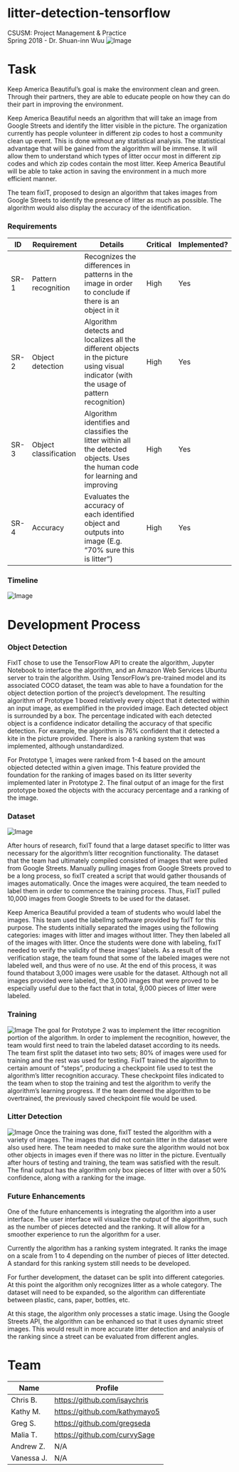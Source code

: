 # litter-detection-tensorflow
CSUSM: Project Management & Practice  
Spring 2018 - Dr. Shuan-inn Wuu
![Image](https://i.imgur.com/yUgihfe.png)

# Task
Keep America Beautiful’s goal is make the environment clean and green. Through their partners, they are able to educate people on how they can do their part in improving the environment. 

Keep America Beautiful needs an algorithm that will take an image from Google Streets and
identify the litter visible in the picture. The organization currently has people volunteer in
different zip codes to host a community clean up event. This is done without any statistical
analysis. The statistical advantage that will be gained from the algorithm will be immense.
It will allow them to understand which types of litter occur most in different zip codes and
which zip codes contain the most litter. Keep America Beautiful will be able to take action
in saving the environment in a much more efficient manner.

The team fixIT, proposed to design an algorithm that takes images from Google Streets to identify the
presence of litter as much as possible. The algorithm would also display the accuracy of the
identification.

### Requirements
ID | Requirement | Details | Critical | Implemented?
--- | --- | --- | --- | ---
SR-1 | Pattern recognition | Recognizes the differences in patterns in the image in order to conclude if there is an object in it | High | Yes
SR-2 | Object detection | Algorithm detects and localizes all the different objects in the picture using visual indicator (with the usage of pattern recognition) | High | Yes
SR-3 | Object classification | Algorithm identifies and classifies the litter within all the detected objects. Uses the human code for learning and improving | High | Yes
SR-4 | Accuracy | Evaluates the accuracy of each identified object and outputs into image (E.g. “70% sure this is litter”) | High | Yes

### Timeline
![Image](https://i.imgur.com/FcqMOXd.png)

# Development Process
### Object Detection
FixIT chose to use the TensorFlow API to create the algorithm, Jupyter Notebook to interface the algorithm, and an Amazon Web Services Ubuntu server to train the algorithm. Using TensorFlow’s pre-trained model and its associated COCO dataset, the team was able to have a foundation for the object detection portion of the project’s development. The resulting algorithm of Prototype 1 boxed relatively every object that it detected within an input image, as exemplified in the provided image. Each detected object is surrounded by a box. The percentage indicated with each detected object is a confidence indicator detailing the accuracy of that specific detection. For example, the algorithm is 76% confident that it detected a kite in the picture provided. There is also a ranking system that was implemented, although unstandardized. 

For Prototype 1, images were ranked from 1-4 based on the amount objected detected within a given image. This feature provided the foundation for the ranking of images based on its litter severity implemented later in Prototype 2. The final output of an image for the first prototype boxed the objects with the accuracy percentage and a ranking of the image.

### Dataset
![Image](https://i.imgur.com/DJVnF7e.png)

After hours of research, fixIT found that a large dataset specific to litter was necessary for the algorithm’s litter recognition functionality. The dataset that the team had ultimately compiled consisted of images that were pulled from Google Streets. Manually pulling images from Google Streets proved to be a long process, so fixIT created a script that would gather thousands of images automatically. Once the images were acquired, the team needed to label them in order to commence the training process. Thus, FixIT pulled 10,000 images from Google Streets to be used for the dataset.

Keep America Beautiful provided a team of students who would label the images. This team used the labelImg software provided by fixIT for this purpose. The students initially separated the images using the following categories: images with litter and images without litter. They then labeled all of the images with litter. Once the students were done with labeling, fixIT needed to verify the validity of these images’ labels. As a result of the verification stage, the team found that some of the labeled images were not labeled well, and thus were of no use. At the end of this process, it was found thatabout 3,000 images were usable for the dataset. Although not all images provided were labeled, the 3,000 images that were proved to be especially useful due to the fact that in total, 9,000 pieces of litter were labeled.

### Training
![Image](https://i.imgur.com/cP42Ya1.gif)
The goal for Prototype 2 was to implement the litter recognition portion of the algorithm. In order to implement the recognition, however, the team would first need to train the labeled dataset according to its needs. The team first split the dataset into two sets; 80% of images were used for training and the rest was used for testing. FixIT trained the algorithm to certain amount of “steps”, producing a checkpoint file used to test the algorithm’s litter recognition accuracy. These checkpoint files indicated to the team when to stop the training and test the algorithm to verify the algorithm’s learning progress. If the team deemed the algorithm to be overtrained, the previously saved checkpoint file would be used.

### Litter Detection
![Image](https://i.imgur.com/EfqqoSm.png)
Once the training was done, fixIT tested the algorithm with a variety of images. The images that did not contain litter in the dataset were also used here. The team needed to make sure the algorithm would not box other objects in images even if there was no litter in the picture. Eventually after hours of testing and training, the team was satisfied with the result. The final output has the algorithm only box pieces of litter with over a 50% confidence, along with a ranking for the image.

### Future Enhancements
One of the future enhancements is integrating the algorithm into a user interface. The user interface will visualize the output of the algorithm, such as the number of pieces detected and the ranking. It will allow for a smoother experience to run the algorithm for a user.

Currently the algorithm has a ranking system integrated. It ranks the image on a scale from 1 to 4 depending on the number of pieces of litter detected. A standard for this ranking system still needs to be developed.

For further development, the dataset can be split into different categories. At this point the algorithm only recognizes litter as a whole category. The dataset will need to be expanded, so the algorithm can differentiate between plastic, cans, paper, bottles, etc.

At this stage, the algorithm only processes a static image.  Using the Google Streets API, the algorithm can be enhanced so that it uses dynamic street images. This would result in more accurate litter detection and analysis of the ranking since a street can be evaluated from different angles.

# Team
Name | Profile
--- | ---
Chris B. | https://github.com/isaychris
Kathy M. | https://github.com/kathymayo5
Greg S. | https://github.com/gregseda
Malia T. | https://github.com/curvySage
Andrew Z. | N/A
Vanessa J. | N/A
